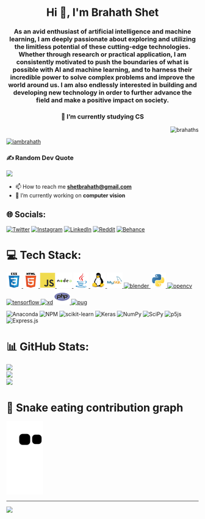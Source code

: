 <h1 align="center">Hi 👋, I'm Brahath Shet</h1>
<h3 align="center">As an avid enthusiast of artificial intelligence and machine learning, I am deeply passionate about exploring and utilizing the limitless potential of these cutting-edge technologies. Whether through research or practical application, I am consistently motivated to push the boundaries of what is possible with AI and machine learning, and to harness their incredible power to solve complex problems and improve the world around us. I am also endlessly interested in building and developing new technology in order to further advance the field and make a positive impact on society. </h3>
<h3 align="center">🌱 I’m currently studying CS </h3>

 <p align="right"> <img src="https://komarev.com/ghpvc/?username=brahaths&label=Profile%20views&color=0e75b6&style=flat" alt="brahaths" /> </p>
 
<!--    [![](https://visitcount.itsvg.in/api?id=BrahathS&icon=5&color=6)](https://visitcount.itsvg.in)  -->

<p align="left"> <a href="https://twitter.com/iambrahath" target="blank"><img src="https://img.shields.io/twitter/follow/iambrahath?logo=twitter&style=for-the-badge" alt="iambrahath" /></a> </p>

### ✍️ Random Dev Quote
![](https://quotes-github-readme.vercel.app/api?type=horizontal&theme=radical)

- 📫 How to reach me **shetbrahath@gmail.com**
 - 🔭 I’m currently working on **computer vision**
<!-- - 👨‍💻 All of my projects are available at **[https://www.doc.gold.ac.uk/~bshet001/website/index.html](https://www.doc.gold.ac.uk/~bshet001/website/index.html)** -->

## 🌐 Socials:
 [![Twitter](https://img.shields.io/badge/Twitter-%231DA1F2.svg?logo=Twitter&logoColor=white)](https://twitter.com/iambrahath) 
 [![Instagram](https://img.shields.io/badge/Instagram-%23E4405F.svg?logo=Instagram&logoColor=white)](https://instagram.com/s_brahath) 
 [![LinkedIn](https://img.shields.io/badge/LinkedIn-%230077B5.svg?logo=linkedin&logoColor=white)](https://linkedin.com/in/brahath-shet-90b07018b) 
 [![Reddit](https://img.shields.io/badge/Reddit-%23FF4500.svg?logo=Reddit&logoColor=white)](https://reddit.com/user/Haunting_Ad8954) 
 [![Behance](https://img.shields.io/badge/Behance-1769ff?logo=behance&logoColor=white)](https://behance.net/brahathshet)


<!-- <h3 align="left">Languages and Tools:</h3> -->
# 💻 Tech Stack:

<p align="left"> 
 <a href="https://www.w3schools.com/css/" target="_blank" rel="noreferrer"> <img src="https://raw.githubusercontent.com/devicons/devicon/master/icons/css3/css3-original-wordmark.svg" alt="css3" width="40" height="40"/> </a>
<a href="https://www.w3.org/html/" target="_blank" rel="noreferrer"> <img src="https://raw.githubusercontent.com/devicons/devicon/master/icons/html5/html5-original-wordmark.svg" alt="html5" width="40" height="40"/> </a>  
<a href="https://developer.mozilla.org/en-US/docs/Web/JavaScript" target="_blank" rel="noreferrer"> <img src="https://raw.githubusercontent.com/devicons/devicon/master/icons/javascript/javascript-original.svg" alt="javascript" width="40" height="40"/> </a> 
<!-- <a href="https://expressjs.com" target="_blank" rel="noreferrer"> <img src="https://raw.githubusercontent.com/devicons/devicon/master/icons/express/express-original-wordmark.svg" alt="express" width="40" height="40"/> </a> -->
 <a href="https://nodejs.org" target="_blank" rel="noreferrer"> <img src="https://raw.githubusercontent.com/devicons/devicon/master/icons/nodejs/nodejs-original-wordmark.svg" alt="nodejs" width="40" height="40"/> </a> 
<a href="https://www.java.com" target="_blank" rel="noreferrer"> <img src="https://raw.githubusercontent.com/devicons/devicon/master/icons/java/java-original.svg" alt="java" width="40" height="40"/> </a> 
<a href="https://www.linux.org/" target="_blank" rel="noreferrer"> <img src="https://raw.githubusercontent.com/devicons/devicon/master/icons/linux/linux-original.svg" alt="linux" width="40" height="40"/> </a>
<a href="https://www.mysql.com/" target="_blank" rel="noreferrer"> <img src="https://raw.githubusercontent.com/devicons/devicon/master/icons/mysql/mysql-original-wordmark.svg" alt="mysql" width="40" height="40"/> </a>
<a href="https://www.blender.org/" target="_blank" rel="noreferrer"> <img src="https://download.blender.org/branding/community/blender_community_badge_white.svg" alt="blender" width="40" height="40"/> </a>
<a href="https://www.python.org" target="_blank" rel="noreferrer"> <img src="https://raw.githubusercontent.com/devicons/devicon/master/icons/python/python-original.svg" alt="python" width="40" height="40"/> </a> 
<a href="https://opencv.org/" target="_blank" rel="noreferrer"> <img src="https://www.vectorlogo.zone/logos/opencv/opencv-icon.svg" alt="opencv" width="40" height="40"/> </a> 
<!-- <a href="https://pandas.pydata.org/" target="_blank" rel="noreferrer"> <img src="https://raw.githubusercontent.com/devicons/devicon/2ae2a900d2f041da66e950e4d48052658d850630/icons/pandas/pandas-original.svg" alt="pandas" width="40" height="40"/> </a>  -->
<a href="https://www.tensorflow.org" target="_blank" rel="noreferrer"> <img src="https://www.vectorlogo.zone/logos/tensorflow/tensorflow-icon.svg" alt="tensorflow" width="40" height="40"/> </a> 
<a href="https://www.adobe.com/products/xd.html" target="_blank" rel="noreferrer"> <img src="https://cdn.worldvectorlogo.com/logos/adobe-xd.svg" alt="xd" width="40" height="40"/></a>
<!-- <a href="https://www.mongodb.com/" target="_blank" rel="noreferrer"> <img src="https://raw.githubusercontent.com/devicons/devicon/master/icons/mongodb/mongodb-original-wordmark.svg" alt="mongodb" width="40" height="40"/> </a>  -->
<a href="https://www.php.net" target="_blank" rel="noreferrer"> <img src="https://raw.githubusercontent.com/devicons/devicon/master/icons/php/php-original.svg" alt="php" width="40" height="40"/> </a> 
<a href="https://pugjs.org" target="_blank" rel="noreferrer"> <img src="https://cdn.worldvectorlogo.com/logos/pug.svg" alt="pug" width="40" height="40"/> </a> 
<!-- <a href="https://reactjs.org/" target="_blank" rel="noreferrer"> <img src="https://raw.githubusercontent.com/devicons/devicon/master/icons/react/react-original-wordmark.svg" alt="react" width="40" height="40"/> </a> </p> -->
 <!-- <p align="left"> <a href="https://getbootstrap.com" target="_blank" rel="noreferrer"> <img src="https://raw.githubusercontent.com/devicons/devicon/master/icons/bootstrap/bootstrap-plain-wordmark.svg" alt="bootstrap" width="40" height="40"/> </a>  -->

![Anaconda](https://img.shields.io/badge/Anaconda-%2344A833.svg?style=for-the-badge&logo=anaconda&logoColor=white) 
![NPM](https://img.shields.io/badge/NPM-%23000000.svg?style=for-the-badge&logo=npm&logoColor=white) 
![scikit-learn](https://img.shields.io/badge/scikit--learn-%23F7931E.svg?style=for-the-badge&logo=scikit-learn&logoColor=white) 
![Keras](https://img.shields.io/badge/Keras-%23D00000.svg?style=for-the-badge&logo=Keras&logoColor=white) 
![NumPy](https://img.shields.io/badge/numpy-%23013243.svg?style=for-the-badge&logo=numpy&logoColor=white) 
![SciPy](https://img.shields.io/badge/SciPy-%230C55A5.svg?style=for-the-badge&logo=scipy&logoColor=%white)
![p5js](https://img.shields.io/badge/p5.js-ED225D?style=for-the-badge&logo=p5.js&logoColor=FFFFFF)
![Express.js](https://img.shields.io/badge/express.js-%23404d59.svg?style=for-the-badge&logo=express&logoColor=%2361DAFB)

 # 📊 GitHub Stats:
![](https://github-readme-stats.vercel.app/api?username=BrahathS&theme=dark&hide_border=false&include_all_commits=true&count_private=false)<br/>
![](https://github-readme-streak-stats.herokuapp.com/?user=BrahathS&theme=dark&hide_border=false)<br/>
![](https://github-readme-stats.vercel.app/api/top-langs/?username=BrahathS&theme=dark&hide_border=false&include_all_commits=true&count_private=false&layout=compact)


<!-- ## Snake eating contribution graph -->
# 🐍 Snake eating contribution graph
![snake gif](https://github.com/BrahathS/BrahathS/blob/output/github-contribution-grid-snake.svg)



<!-- -
BrahathS/BrahathS is a ✨ special ✨ repository because its `README.md` (this file) appears on your GitHub profile.
You can click the Preview link to take a look at your changes.
- -->

<!-- +++++++EXTRAS++++++++  -->
 <!-- <h3 align="left">Connect with me:</h3> -->
<!-- <p align="left">
<a href="https://twitter.com/iambrahath" target="blank"><img align="center" src="https://raw.githubusercontent.com/rahuldkjain/github-profile-readme-generator/master/src/images/icons/Social/twitter.svg" alt="iambrahath" height="30" width="40" /></a>
<a href="https://linkedin.com/in/brahath-shet-90b07018b" target="blank"><img align="center" src="https://raw.githubusercontent.com/rahuldkjain/github-profile-readme-generator/master/src/images/icons/Social/linked-in-alt.svg" alt="brahath-shet-90b07018b" height="30" width="40" /></a>
<a href="https://instagram.com/s_brahath" target="blank"><img align="center" src="https://raw.githubusercontent.com/rahuldkjain/github-profile-readme-generator/master/src/images/icons/Social/instagram.svg" alt="s_brahath" height="30" width="40" /></a>
<a href="https://www.behance.net/brahathshet" target="blank"><img align="center" src="https://raw.githubusercontent.com/rahuldkjain/github-profile-readme-generator/master/src/images/icons/Social/behance.svg" alt="brahathshet" height="30" width="40" /></a>
<!--   <a href="https://kaggle.com/brahathshet" target="blank"><img align="center" src="https://raw.githubusercontent.com/rahuldkjain/github-profile-readme-generator/master/src/images/icons/Social/kaggle.svg" alt="brahathshet" height="30" width="40" /></a>
</p> -->

<!-- # 💻 Tech Stack:
![Anaconda](https://img.shields.io/badge/Anaconda-%2344A833.svg?style=for-the-badge&logo=anaconda&logoColor=white) ![NPM](https://img.shields.io/badge/NPM-%23000000.svg?style=for-the-badge&logo=npm&logoColor=white) ![Express.js](https://img.shields.io/badge/express.js-%23404d59.svg?style=for-the-badge&logo=express&logoColor=%2361DAFB) ![MySQL](https://img.shields.io/badge/mysql-%2300f.svg?style=for-the-badge&logo=mysql&logoColor=white) ![scikit-learn](https://img.shields.io/badge/scikit--learn-%23F7931E.svg?style=for-the-badge&logo=scikit-learn&logoColor=white) ![Keras](https://img.shields.io/badge/Keras-%23D00000.svg?style=for-the-badge&logo=Keras&logoColor=white) ![NumPy](https://img.shields.io/badge/numpy-%23013243.svg?style=for-the-badge&logo=numpy&logoColor=white) ![SciPy](https://img.shields.io/badge/SciPy-%230C55A5.svg?style=for-the-badge&logo=scipy&logoColor=%white) ![Portfolio](https://img.shields.io/badge/Portfolio-%23000000.svg?style=for-the-badge&logo=firefox&logoColor=#FF7139) ![jQuery](https://img.shields.io/badge/jquery-%230769AD.svg?style=for-the-badge&logo=jquery&logoColor=white) ![NodeJS](https://img.shields.io/badge/node.js-6DA55F?style=for-the-badge&logo=node.js&logoColor=white) ![p5js](https://img.shields.io/badge/p5.js-ED225D?style=for-the-badge&logo=p5.js&logoColor=FFFFFF) ![Python](https://img.shields.io/badge/python-3670A0?style=for-the-badge&logo=python&logoColor=ffdd54) ![JavaScript](https://img.shields.io/badge/javascript-%23323330.svg?style=for-the-badge&logo=javascript&logoColor=%23F7DF1E) ![CSS3](https://img.shields.io/badge/css3-%231572B6.svg?style=for-the-badge&logo=css3&logoColor=white) ![Java](https://img.shields.io/badge/java-%23ED8B00.svg?style=for-the-badge&logo=java&logoColor=white) ![HTML5](https://img.shields.io/badge/html5-%23E34F26.svg?style=for-the-badge&logo=html5&logoColor=white) -->

<!-- # 📊 GitHub Stats: -->
<!-- ![](https://github-readme-stats.vercel.app/api?username=BrahathS&theme=nightowl&hide_border=true&include_all_commits=false&count_private=false)<br/>
![](https://github-readme-streak-stats.herokuapp.com/?user=BrahathS&theme=nightowl&hide_border=true)<br/>
![](https://github-readme-stats.vercel.app/api/top-langs/?username=BrahathS&theme=nightowl&hide_border=true&include_all_commits=false&count_private=false&layout=compact) -->
 
 <!-- [![Top Langs](https://github-readme-stats.vercel.app/api/top-langs/?username=BrahathS&layout=compact)](https://github.com/BrahathS/github-readme-stats)-->

<!-- # 📊 GitHub Stats:
![](https://github-readme-stats.vercel.app/api?username=BrahathS&theme=radical&hide_border=true&include_all_commits=false&count_private=false)<br/>
![](https://github-readme-streak-stats.herokuapp.com/?user=BrahathS&theme=radical&hide_border=true)<br/>
![](https://github-readme-stats.vercel.app/api/top-langs/?username=BrahathS&theme=radical&hide_border=true&include_all_commits=false&count_private=false&layout=compact) -->
 
<!-- # 📊 GitHub Stats:
 ![](https://github-readme-stats.vercel.app/api?username=BrahathS&theme=nightowl&hide_border=true&include_all_commits=false&count_private=false)
![](https://github-readme-streak-stats.herokuapp.com/?user=BrahathS&theme=nightowl&hide_border=true)<br/>
![](https://github-readme-stats.vercel.app/api/top-langs/?username=BrahathS&theme=nightowl&hide_border=true&include_all_commits=false&count_private=false&layout=compact)<br/>  -->

  
<!-- 
### 😂 Random Dev Meme
<img src="https://random-memer.herokuapp.com/" width="512px"/>
 -->

<!--  
# 💻 Tech Stack:
![NumPy](https://img.shields.io/badge/numpy-%23013243.svg?style=for-the-badge&logo=numpy&logoColor=white) ![Keras](https://img.shields.io/badge/Keras-%23D00000.svg?style=for-the-badge&logo=Keras&logoColor=white) ![Pandas](https://img.shields.io/badge/pandas-%23150458.svg?style=for-the-badge&logo=pandas&logoColor=white) ![scikit-learn](https://img.shields.io/badge/scikit--learn-%23F7931E.svg?style=for-the-badge&logo=scikit-learn&logoColor=white) ![TensorFlow](https://img.shields.io/badge/TensorFlow-%23FF6F00.svg?style=for-the-badge&logo=TensorFlow&logoColor=white) ![Adobe Premiere Pro](https://img.shields.io/badge/Adobe%20Premiere%20Pro-9999FF.svg?style=for-the-badge&logo=Adobe%20Premiere%20Pro&logoColor=white) ![Adobe XD](https://img.shields.io/badge/Adobe%20XD-470137?style=for-the-badge&logo=Adobe%20XD&logoColor=#FF61F6) ![Blender](https://img.shields.io/badge/blender-%23F5792A.svg?style=for-the-badge&logo=blender&logoColor=white) 	![Figma](https://img.shields.io/badge/figma-%23F24E1E.svg?style=for-the-badge&logo=figma&logoColor=white) ![Gimp Gnu Image Manipulation Program](https://img.shields.io/badge/Gimp-657D8B?style=for-the-badge&logo=gimp&logoColor=FFFFFF) ![Krita](https://img.shields.io/badge/Krita-203759?style=for-the-badge&logo=krita&logoColor=EEF37B) ![MySQL](https://img.shields.io/badge/mysql-%2300f.svg?style=for-the-badge&logo=mysql&logoColor=white) ![JavaScript](https://img.shields.io/badge/javascript-%23323330.svg?style=for-the-badge&logo=javascript&logoColor=%23F7DF1E) ![Java](https://img.shields.io/badge/java-%23ED8B00.svg?style=for-the-badge&logo=java&logoColor=white) ![Python](https://img.shields.io/badge/python-3670A0?style=for-the-badge&logo=python&logoColor=ffdd54)


### 😂 Random Dev Meme
<img src="https://random-memer.herokuapp.com/" width="512px"/>
 -->
---
[![](https://visitcount.itsvg.in/api?id=BrahathS&icon=0&color=0)](https://visitcount.itsvg.in)

<!-- Proudly created with GPRM ( https://gprm.itsvg.in ) -->

